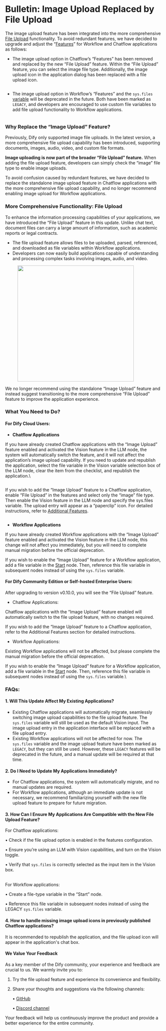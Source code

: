 # Bulletin: Image Upload Replaced by File Upload

The image upload feature has been integrated into the more comprehensive [File Upload](file-upload.md) functionality. To avoid redundant features, we have decided to upgrade and adjust the “[Features](additional-features.md)” for Workflow and Chatflow applications as follows:

* The image upload option in Chatflow’s “Features” has been removed and replaced by the new “File Upload” feature. Within the “File Upload” feature, you can select the image file type. Additionally, the image upload icon in the application dialog has been replaced with a file upload icon.

<figure><img src="../../.gitbook/assets/image (138).png" alt=""><figcaption></figcaption></figure>

* The image upload option in Workflow’s “Features” and the `sys.files` [variable](variables.md) will be deprecated in the future. Both have been marked as `LEGACY`, and developers are encouraged to use custom file variables to add file upload functionality to Workflow applications.

<figure><img src="../../.gitbook/assets/image (140).png" alt=""><figcaption></figcaption></figure>

### Why Replace the “Image Upload” Feature?

Previously, Dify only supported image file uploads. In the latest version, a more comprehensive file upload capability has been introduced, supporting documents, images, audio, video, and custom file formats.&#x20;

**Image uploading is now part of the broader “File Upload” feature.** When adding the file upload feature, developers can simply check the “image” file type to enable image uploads.

To avoid confusion caused by redundant features, we have decided to replace the standalone image upload feature in Chatflow applications with the more comprehensive file upload capability, and no longer recommend enabling image upload for Workflow applications.

### More Comprehensive Functionality: File Upload

To enhance the information processing capabilities of your applications, we have introduced the “File Upload” feature in this update. Unlike chat text, document files can carry a large amount of information, such as academic reports or legal contracts.

* The file upload feature allows files to be uploaded, parsed, referenced, and downloaded as file variables within Workflow applications.&#x20;
* Developers can now easily build applications capable of understanding and processing complex tasks involving images, audio, and video.

<figure><img src="../../.gitbook/assets/image (141).png" alt="" width="375"><figcaption></figcaption></figure>

We no longer recommend using the standalone “Image Upload” feature and instead suggest transitioning to the more comprehensive “File Upload” feature to improve the application experience.

### What You Need to Do?

#### For Dify Cloud Users: 

* **Chatflow Applications**

If you have already created Chatflow applications with the “Image Upload” feature enabled and activated the Vision feature in the LLM node, the system will automatically switch the feature, and it will not affect the application’s image upload capability. If you need to update and republish the application, select the file variable in the Vision variable selection box of the LLM node, clear the item from the checklist, and republish the application.\


<figure><img src="../../.gitbook/assets/image (142).png" alt=""><figcaption></figcaption></figure>

If you wish to add the “Image Upload” feature to a Chatflow application, enable “File Upload” in the features and select only the “image” file type. Then enable the Vision feature in the LLM node and specify the sys.files variable. The upload entry will appear as a “paperclip” icon. For detailed instructions, refer to [Additional Features](additional-features.md).

<figure><img src="../../.gitbook/assets/image (143).png" alt=""><figcaption></figcaption></figure>

* **Workflow Applications**

If you have already created Workflow applications with the “Image Upload” feature enabled and activated the Vision feature in the LLM node, this change will not affect you immediately, but you will need to complete manual migration before the official deprecation.

If you wish to enable the “Image Upload” feature for a Workflow application, add a file variable in the [Start](node/start.md) node. Then, reference this file variable in subsequent nodes instead of using the `sys.files` variable.

#### For Dify Community Edition or Self-hosted Enterprise Users:

After upgrading to version v0.10.0, you will see the “File Upload” feature.

* Chatflow Applications:

Chatflow applications with the “Image Upload” feature enabled will automatically switch to the file upload feature, with no changes required.

If you wish to add the “Image Upload” feature to a Chatflow application, refer to the Additional Features section for detailed instructions.

* Workflow Applications:

Existing Workflow applications will not be affected, but please complete the manual migration before the official deprecation.

If you wish to enable the “Image Upload” feature for a Workflow application, add a file variable in the [Start](node/start.md) node. Then, reference this file variable in subsequent nodes instead of using the `sys.files` variable.\

### FAQs:

#### 1. Will This Update Affect My Existing Applications?

* Existing Chatflow applications will automatically migrate, seamlessly switching image upload capabilities to the file upload feature. The `sys.files` variable will still be used as the default Vision input. The image upload entry in the application interface will be replaced with a file upload entry.
* Existing Workflow applications will not be affected for now. The `sys.files` variable and the image upload feature have been marked as `LEGACY`, but they can still be used. However, these `LEGACY` features will be deprecated in the future, and a manual update will be required at that time.

#### 2. Do I Need to Update My Applications Immediately?

* For Chatflow applications, the system will automatically migrate, and no manual updates are required.
* For Workflow applications, although an immediate update is not necessary, we recommend familiarizing yourself with the new file upload feature to prepare for future migration.

#### 3. How Can I Ensure My Applications Are Compatible with the New File Upload Feature?

For Chatflow applications:

• Check if the file upload option is enabled in the features configuration.

• Ensure you’re using an LLM with Vision capabilities, and turn on the Vision toggle.

• Verify that `sys.files` is correctly selected as the input item in the Vision box.

\
For Workflow applications:

• Create a file-type variable in the “Start” node.

• Reference this file variable in subsequent nodes instead of using the LEGACY `sys.files` variable.

#### 4. How to handle missing image upload icons in previously published Chatflow applications?

It is recommended to republish the application, and the file upload icon will appear in the application's chat box.

#### We Value Your Feedback

As a key member of the Dify community, your experience and feedback are crucial to us. We warmly invite you to:

1. Try the file upload feature and experience its convenience and flexibility.
2.  Share your thoughts and suggestions via the following channels:

    • [GitHub](https://github.com/langgenius/dify)

    • [Discord channel](https://discord.com/invite/FngNHpbcY7)

Your feedback will help us continuously improve the product and provide a better experience for the entire community.
